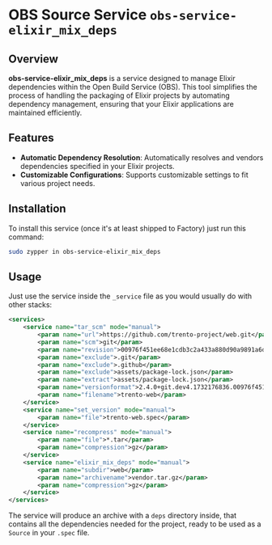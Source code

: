 # OBS Source Service `obs-service-elixir_mix_deps`

## Overview

**obs-service-elixir_mix_deps** is a service designed to manage Elixir dependencies within the Open Build Service (OBS). This tool simplifies the process of handling the packaging of Elixir projects by automating dependency management, ensuring that your Elixir applications are maintained efficiently.

## Features

- **Automatic Dependency Resolution**: Automatically resolves and vendors dependencies specified in your Elixir projects.
- **Customizable Configurations**: Supports customizable settings to fit various project needs.

## Installation

To install this service (once it's at least shipped to Factory) just run this command:

```bash
sudo zypper in obs-service-elixir_mix_deps
```

## Usage
Just use the service inside the `_service` file as you would usually do with other stacks:

```xml
<services>
    <service name="tar_scm" mode="manual">
        <param name="url">https://github.com/trento-project/web.git</param>
        <param name="scm">git</param>
        <param name="revision">00976f451ee68e1cdb3c2a433a880d90a9891a6d</param>
        <param name="exclude">.git</param>
        <param name="exclude">.github</param>
        <param name="exclude">assets/package-lock.json</param>
        <param name="extract">assets/package-lock.json</param>
        <param name="versionformat">2.4.0+git.dev4.1732176836.00976f451</param>
        <param name="filename">trento-web</param>
    </service>
    <service name="set_version" mode="manual">
        <param name="file">trento-web.spec</param>
    </service>
    <service name="recompress" mode="manual">
        <param name="file">*.tar</param>
        <param name="compression">gz</param>
    </service>
    <service name="elixir_mix_deps" mode="manual">
        <param name="subdir">web</param>
        <param name="archivename">vendor.tar.gz</param>
        <param name="compression">gz</param>
    </service>
</services>
```

The service will produce an archive with a `deps` directory inside, that contains all the dependencies needed for the project, ready to be used as a `Source` in your `.spec` file. 
